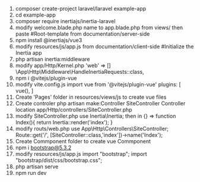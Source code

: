 1. composer create-project laravel/laravel example-app
2. cd example-app
3. composer require inertiajs/inertia-laravel
4. modify welcome.blade.php name to  app.blade.php from views/ then paste #Root-template from documentation/server-side
5. npm install @inertiajs/vue3
6. modify resources/js/app.js from documentation/client-side #Initialize the Inertia app
7. php artisan inertia:middleware
8. modify app/Http/Kernel.php 'web' => []
    \App\Http\Middleware\HandleInertiaRequests::class,
9. npm i @vitejs/plugin-vue
10. modify vite.config.js
    import vue from '@vitejs/plugin-vue'
    plugins: [
        vue(),
    ]
11. Create 'Pages' folder in resources/views/js to create vue files
12. Create controler 
        php artisan make:Controller SiteController
        Controller location app/Http/controllers/SiteController.php
15. modify SiteController.php
        use Inertia\Inertia;
        then in {} =>
        function Index(){
            return Inertia::render('index');
        }
16. modify routs/web.php
        use App\Http\Controllers\SiteController;
        Route::get('/', [SiteController::class,'index'])->name('Index');
17. Create Commponent folder to create vue Commponent
18. npm i bootstrap@5.3.2
19. modify resources/js/app.js 
        import "bootstrap";
        import "bootstrap/dist/css/bootstrap.css";
20. php artisan serve
21. npm run dev
